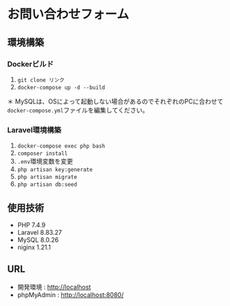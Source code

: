 # お問い合わせフォーム

## 環境構築

### Dockerビルド
1. `git clone リンク`
2. `docker-compose up -d --build`

＊ MySQLは、OSによって起動しない場合があるのでそれぞれのPCに合わせて`docker-compose.yml`ファイルを編集してください。

### Laravel環境構築
1. `docker-compose exec php bash`
2. `composer install`
3. `.env`環境変数を変更
4. `php artisan key:generate`
5. `php artisan migrate`
6. `php artisan db:seed`

## 使用技術
- PHP 7.4.9
- Laravel 8.83.27
- MySQL 8.0.26
- niginx 1.21.1

## URL
- 開発環境 : [http://localhost](http://localhost/)
- phpMyAdmin : [http://localhost:8080/](http://localhost:8080/)
